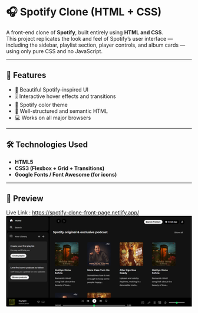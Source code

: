 # 🎧 Spotify Clone (HTML + CSS)

A front-end clone of **Spotify**, built entirely using **HTML and CSS**.  
This project replicates the look and feel of Spotify’s user interface — including the sidebar, playlist section, player controls, and album cards — using only pure CSS and no JavaScript.

---

## 🚀 Features

- 🎵 Beautiful Spotify-inspired UI   
- 🎚️ Interactive hover effects and transitions  
- 🖤 Spotify color theme  
- 🧭 Well-structured and semantic HTML  
- 💻 Works on all major browsers

---

## 🛠️ Technologies Used

- **HTML5**  
- **CSS3 (Flexbox + Grid + Transitions)**  
- **Google Fonts / Font Awesome (for icons)**

---

## 📸 Preview

Live Link : https://spotify-clone-front-page.netlify.app/
![Spotify Clone Screenshot](./assets/spotify-clone-preview.png)
